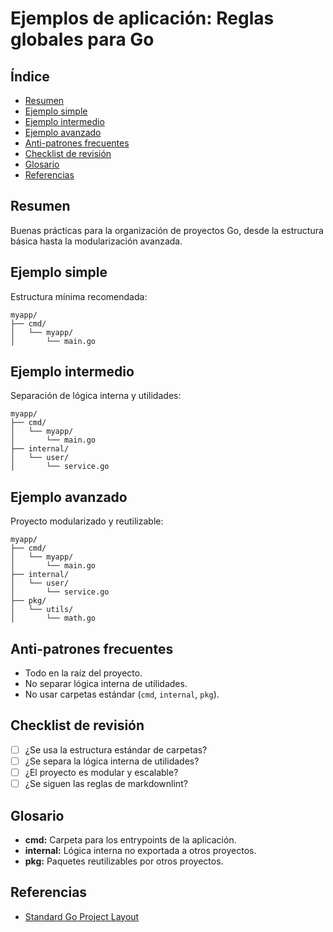 # Ejemplos de aplicación: Reglas globales para Go

## Índice

- [Resumen](#resumen)
- [Ejemplo simple](#ejemplo-simple)
- [Ejemplo intermedio](#ejemplo-intermedio)
- [Ejemplo avanzado](#ejemplo-avanzado)
- [Anti-patrones frecuentes](#anti-patrones-frecuentes)
- [Checklist de revisión](#checklist-de-revisión)
- [Glosario](#glosario)
- [Referencias](#referencias)

## Resumen

Buenas prácticas para la organización de proyectos Go, desde la estructura básica hasta la modularización avanzada.

## Ejemplo simple

Estructura mínima recomendada:

```text
myapp/
├── cmd/
│   └── myapp/
│       └── main.go
```

## Ejemplo intermedio

Separación de lógica interna y utilidades:

```text
myapp/
├── cmd/
│   └── myapp/
│       └── main.go
├── internal/
│   └── user/
│       └── service.go
```

## Ejemplo avanzado

Proyecto modularizado y reutilizable:

```text
myapp/
├── cmd/
│   └── myapp/
│       └── main.go
├── internal/
│   └── user/
│       └── service.go
├── pkg/
│   └── utils/
│       └── math.go
```

## Anti-patrones frecuentes

- Todo en la raíz del proyecto.
- No separar lógica interna de utilidades.
- No usar carpetas estándar (`cmd`, `internal`, `pkg`).

## Checklist de revisión

- [ ] ¿Se usa la estructura estándar de carpetas?
- [ ] ¿Se separa la lógica interna de utilidades?
- [ ] ¿El proyecto es modular y escalable?
- [ ] ¿Se siguen las reglas de markdownlint?

## Glosario

- **cmd:** Carpeta para los entrypoints de la aplicación.
- **internal:** Lógica interna no exportada a otros proyectos.
- **pkg:** Paquetes reutilizables por otros proyectos.

## Referencias

- [Standard Go Project Layout](https://github.com/golang-standards/project-layout)
